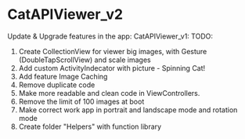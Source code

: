 # CatAPIViewer_v2
Update &amp; Upgrade features in the app: CatAPIViewer_v1:
TODO:
1. Create CollectionView for viewer big images, with Gesture (DoubleTapScrollView) and scale images
2. Add custom ActivityIndecator with picture - Spinning Cat!
3. Add feature Image Caching
4. Remove duplicate code
5. Make more readable and clean code in ViewControllers.
6. Remove the limit of 100 images at boot 
7. Make correct work app in portrait and landscape mode and rotation mode
8. Create folder "Helpers" with function library 
